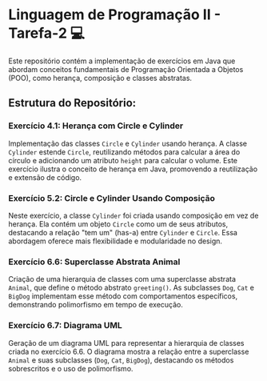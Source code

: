 # Linguagem de Programação II - Tarefa-2 💻

Este repositório contém a implementação de exercícios em Java que abordam conceitos fundamentais de Programação Orientada a Objetos (POO), como herança, composição e classes abstratas.

## Estrutura do Repositório:

### Exercício 4.1: Herança com Circle e Cylinder
Implementação das classes `Circle` e `Cylinder` usando herança. A classe `Cylinder` estende `Circle`, reutilizando métodos para calcular a área do círculo e adicionando um atributo `height` para calcular o volume. Este exercício ilustra o conceito de herança em Java, promovendo a reutilização e extensão de código.

### Exercício 5.2: Circle e Cylinder Usando Composição
Neste exercício, a classe `Cylinder` foi criada usando composição em vez de herança. Ela contém um objeto `Circle` como um de seus atributos, destacando a relação "tem um" (has-a) entre `Cylinder` e `Circle`. Essa abordagem oferece mais flexibilidade e modularidade no design.

### Exercício 6.6: Superclasse Abstrata Animal
Criação de uma hierarquia de classes com uma superclasse abstrata `Animal`, que define o método abstrato `greeting()`. As subclasses `Dog`, `Cat` e `BigDog` implementam esse método com comportamentos específicos, demonstrando polimorfismo em tempo de execução.

### Exercício 6.7: Diagrama UML
Geração de um diagrama UML para representar a hierarquia de classes criada no exercício 6.6. O diagrama mostra a relação entre a superclasse `Animal` e suas subclasses (`Dog`, `Cat`, `BigDog`), destacando os métodos sobrescritos e o uso de polimorfismo.
